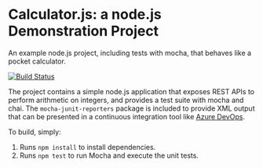 Calculator.js: a node.js Demonstration Project
==============================================
An example node.js project, including tests with mocha, that behaves like
a pocket calculator.

[![Build Status](https://dev.azure.com/nikolaynanevstudy/Agile%20Planning%20and%20Portfolio%20Management%20with%20Azure%20Boards/_apis/build/status/NikolayStudy.calculator?branchName=master)](https://dev.azure.com/nikolaynanevstudy/Agile%20Planning%20and%20Portfolio%20Management%20with%20Azure%20Boards/_build/latest?definitionId=4&branchName=master)

The project contains a simple node.js application that exposes REST APIs
to perform arithmetic on integers, and provides a test suite with mocha
and chai.  The `mocha-junit-reporters` package is included to provide XML
output that can be presented in a continuous integration tool like
[Azure DevOps](https://azure.com/devops).

To build, simply:

1. Runs `npm install` to install dependencies.
2. Runs `npm test` to run Mocha and execute the unit tests.


